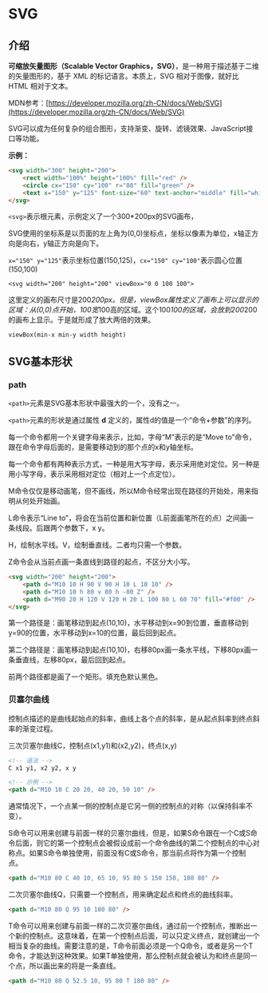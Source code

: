 # SVG

## 介绍
**可缩放矢量图形（Scalable Vector Graphics，SVG）**，是一种用于描述基于二维的矢量图形的，基于 XML 的标记语言。本质上，SVG 相对于图像，就好比 HTML 相对于文本。

MDN参考：[https://developer.mozilla.org/zh-CN/docs/Web/SVG](https://developer.mozilla.org/zh-CN/docs/Web/SVG)

SVG可以成为任何复杂的组合图形，支持渐变、旋转、滤镜效果、JavaScript接口等功能。

**示例：**
```html
<svg width="300" height="200">
    <rect width="100%" height="100%" fill="red" />
    <circle cx="150" cy="100" r="80" fill="green" />
    <text x="150" y="125" font-size="60" text-anchor="middle" fill="white">SVG</text>
</svg>
```

`<svg>`表示根元素，示例定义了一个300*200px的SVG画布，

SVG使用的坐标系是以页面的左上角为(0,0)坐标点，坐标以像素为单位，x轴正方向是向右，y轴正方向是向下。

`x="150" y="125"`表示坐标位置(150,125)，`cx="150" cy="100"`表示圆心位置(150,100)

```
<svg width="200" height="200" viewBox="0 0 100 100">
```
这里定义的画布尺寸是200*200px。但是，viewBox属性定义了画布上可以显示的区域：从(0,0)点开始，100宽*100高的区域。这个100*100的区域，会放到200*200的画布上显示。于是就形成了放大两倍的效果。

```
viewBox(min-x min-y width height)
```

## SVG基本形状

### path
`<path>`元素是SVG基本形状中最强大的一个，没有之一。

`<path>`元素的形状是通过属性 **d** 定义的，属性d的值是一个“命令+参数”的序列。

每一个命令都用一个关键字母来表示，比如，字母“M”表示的是“Move to”命令，跟在命令字母后面的，是需要移动到的那个点的x和y轴坐标。

每一个命令都有两种表示方式，一种是用大写字母，表示采用绝对定位。另一种是用小写字母，表示采用相对定位（相对上一个点定位）。

M命令仅仅是移动画笔，但不画线，所以M命令经常出现在路径的开始处，用来指明从何处开始画。

L命令表示“Line to”，将会在当前位置和新位置（L前面画笔所在的点）之间画一条线段。后跟两个参数下，x y。

H，绘制水平线。V，绘制垂直线。二者均只需一个参数。

Z命令会从当前点画一条直线到路径的起点，不区分大小写。

```html
<svg width="200" height="200">
    <path d="M10 10 H 90 V 90 H 10 L 10 10" />
    <path d="M10 10 h 80 v 80 h -80 Z" />
    <path d="M90 20 H 120 V 120 H 20 L 100 80 L 60 70" fill="#f00" />
</svg>
```
第一个路径是：画笔移动到起点(10,10)，水平移动到x=90到位置，垂直移动到y=90的位置，水平移动到x=10的位置，最后回到起点。

第二个路径是：画笔移动到起点(10,10)，右移80px画一条水平线，下移80px画一条垂直线，左移80px，最后回到起点。

前两个路径都是画了一个矩形。填充色默认黑色。

### 贝塞尔曲线

控制点描述的是曲线起始点的斜率，曲线上各个点的斜率，是从起点斜率到终点斜率的渐变过程。

三次贝塞尔曲线C，控制点(x1,y1)和(x2,y2)，终点(x,y)
```html
<!-- 语法 -->
C x1 y1, x2 y2, x y

<!-- 示例 -->
<path d="M10 10 C 20 20, 40 20, 50 10" />
```
通常情况下，一个点某一侧的控制点是它另一侧的控制点的对称（以保持斜率不变）。

S命令可以用来创建与前面一样的贝塞尔曲线，但是，如果S命令跟在一个C或S命令后面，则它的第一个控制点会被假设成前一个命令曲线的第二个控制点的中心对称点。如果S命令单独使用，前面没有C或S命令，那当前点将作为第一个控制点。

```html
<path d="M10 80 C 40 10, 65 10, 95 80 S 150 150, 180 80" />
```

二次贝塞尔曲线Q，只需要一个控制点，用来确定起点和终点的曲线斜率。
```html
<path d="M10 80 Q 95 10 180 80" />
```
T命令可以用来创建与前面一样的二次贝塞尔曲线，通过前一个控制点，推断出一个新的控制点。这意味着，在第一个控制点后面，可以只定义终点，就创建出一个相当复杂的曲线。需要注意的是，T命令前面必须是一个Q命令，或者是另一个T命令，才能达到这种效果。如果T单独使用，那么控制点就会被认为和终点是同一个点，所以画出来的将是一条直线。
```html
<path d="M10 80 Q 52.5 10, 95 80 T 180 80" />
```